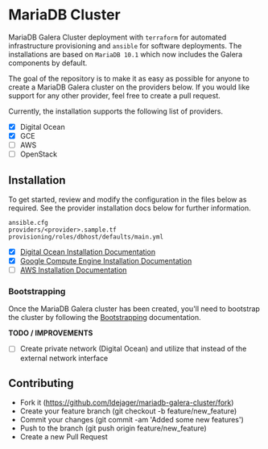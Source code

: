 # MariaDB Cluster

MariaDB Galera Cluster deployment with `terraform` for automated infrastructure provisioning and `ansible` for software deployments. The installations are based on `MariaDB 10.1` which now includes the Galera components by default.

The goal of the repository is to make it as easy as possible for anyone to create a MariaDB Galera cluster on the providers below. If you would like support for any other provider, feel free to create a pull request.

Currently, the installation supports the following list of providers.

- [x] Digital Ocean
- [x] GCE
- [ ] AWS
- [ ] OpenStack

## Installation

To get started, review and modify the configuration in the files below as required. See the provider installation docs below for further information.

```shell
ansible.cfg
providers/<provider>.sample.tf
provisioning/roles/dbhost/defaults/main.yml
```

- [x] [Digital Ocean Installation Documentation](docs/digitalocean.md)
- [x] [Google Compute Engine Installation Documentation](docs/gce.md)
- [ ] [AWS Installation Documentation](docs/aws.md)

### Bootstrapping

Once the MariaDB Galera cluster has been created, you'll need to bootstrap the cluster by following the [Bootstrapping](docs/bootstrapping.md) documentation.

**TODO / IMPROVEMENTS**

- [ ] Create private network (Digital Ocean) and utilize that instead of the external network interface

## Contributing

- Fork it (https://github.com/ldejager/mariadb-galera-cluster/fork)
- Create your feature branch (git checkout -b feature/new_feature)
- Commit your changes (git commit -am 'Added some new features')
- Push to the branch (git push origin feature/new_feature)
- Create a new Pull Request
